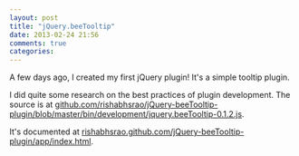 ```yaml
---
layout: post
title: "jQuery.beeTooltip"
date: 2013-02-24 21:56
comments: true
categories:
---
```


A few days ago, I created my first jQuery plugin! It's a simple tooltip plugin.

I did quite some research on the best practices of plugin development. The source is at [github.com/rishabhsrao/jQuery-beeTooltip-plugin/blob/master/bin/development/jquery.beeTooltip-0.1.2.js](https://github.com/rishabhsrao/jQuery-beeTooltip-plugin/blob/master/bin/development/jquery.beeTooltip-0.1.2.js).

It's documented at [rishabhsrao.github.com/jQuery-beeTooltip-plugin/app/index.html](http://rishabhsrao.github.com/jQuery-beeTooltip-plugin/app).
